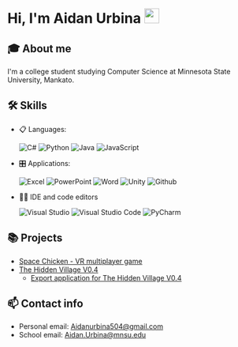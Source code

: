 # Hi, I'm Aidan Urbina <img src="https://github.com/abdoachhoubi/abdoachhoubi/blob/main/gifs/Hi.gif" width="30"></h2>
## 🎓 About me
I'm a college student studying Computer Science at Minnesota State University, Mankato.

## 🛠 Skills
- 📋 Languages: 
    
    ![C#](https://img.shields.io/badge/C%23-239120?style=for-the-badge&logo=c-sharp&logoColor=white)
    ![Python](https://img.shields.io/badge/Python-3776AB?style=for-the-badge&logo=python&logoColor=white)
    ![Java](https://img.shields.io/badge/Java-ED8B00?style=for-the-badge&logo=openjdk&logoColor=white)
    ![JavaScript](https://img.shields.io/badge/JavaScript%20-%23F7DF1E.svg?style=for-the-badge&logo=javascript&logoColor=black)

- 🎛️ Applications:
    
    ![Excel](https://img.shields.io/badge/Microsoft_Excel-217346?style=for-the-badge&logo=microsoft-excel&logoColor=white)
    ![PowerPoint](https://img.shields.io/badge/Microsoft_PowerPoint-B7472A?style=for-the-badge&logo=microsoft-powerpoint&logoColor=white)
    ![Word](https://img.shields.io/badge/Microsoft_Word-2B579A?style=for-the-badge&logo=microsoft-word&logoColor=white)
    ![Unity](https://img.shields.io/badge/Unity-100000?style=for-the-badge&logo=unity&logoColor=white)
    ![Github](https://img.shields.io/badge/GitHub-100000?style=for-the-badge&logo=github&logoColor=white)
    


- 👩‍💻 IDE and code editors
    
    ![Visual Studio](https://img.shields.io/badge/Visual_Studio-5C2D91?style=for-the-badge&logo=visual%20studio&logoColor=white)
    ![Visual Studio Code](https://img.shields.io/badge/Visual_Studio_Code-0078D4?style=for-the-badge&logo=visual%20studio%20code&logoColor=white)
    ![PyCharm](https://img.shields.io/badge/PyCharm-000000.svg?&style=for-the-badge&logo=PyCharm&logoColor=white)

## 📚 Projects
- [Space Chicken - VR multiplayer game](https://github.com/HeyoItsAaron/SpaceChicken122)
- [The Hidden Village V0.4](https://github.com/JThoe26/hidden_village_v0.4/tree/Firebase_data_handling)
    - [Export application for The Hidden Village V0.4](https://github.com/Aidanu504/Firebase-Export)

## 📫 Contact info
- Personal email: Aidanurbina504@gmail.com
- School email: Aidan.Urbina@mnsu.edu
  
<!--
**Aidanu504/Aidanu504** is a ✨ _special_ ✨ repository because its `README.md` (this file) appears on your GitHub profile.

Here are some ideas to get you started:

- 🔭 I’m currently working on ...
- 🌱 I’m currently learning ...
- 👯 I’m looking to collaborate on ...
- 🤔 I’m looking for help with ...
- 💬 Ask me about ...
- 📫 How to reach me: ...
- 😄 Pronouns: ...
- ⚡ Fun fact: ...
-->

